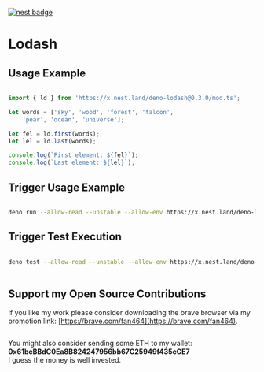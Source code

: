 [![nest badge](https://nest.land/badge.svg)](https://nest.land/package/deno-lodash)

# Lodash

## Usage Example

```ts

import { ld } from 'https://x.nest.land/deno-lodash@0.3.0/mod.ts';

let words = ['sky', 'wood', 'forest', 'falcon', 
    'pear', 'ocean', 'universe'];

let fel = ld.first(words);
let lel = ld.last(words);

console.log(`First element: ${fel}`);
console.log(`Last element: ${lel}`);

```

## Trigger Usage Example

```sh

deno run --allow-read --unstable --allow-env https://x.nest.land/deno-lodash@0.3.0/usage-example.ts

```

## Trigger Test Execution

```sh

deno test --allow-read --unstable --allow-env https://x.nest.land/deno-lodash@0.3.0/test.ts
  
```

## Support my Open Source Contributions

If you like my work please consider downloading the brave browser via my
promotion link: [https://brave.com/fan464](https://brave.com/fan464).

![![](https://brave.com/)](https://brave.com/wp-content/uploads/2019/01/logotype-full-color.svg)  

You might also consider sending some ETH to my wallet: **0x61bcBBdC0Ea8B824247956bb67C25949f435cCE7**  
I guess the money is well invested.